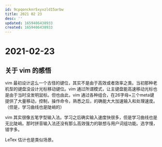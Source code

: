 ```yaml
---
id: 9cpqoncknr5xyxzld15arbw
title: 2021 02 23
desc: ''
updated: 1659406438933
created: 1659406438933
---
```

# 2021-02-23

## 关于 vim 的感悟

vim 最初设计这么一个古怪的键位，其实不是由于高效或者效率之类。当初那种老机型的键盘没设计光标移动键位。vim 通过所谓模式，让主键盘能高速移动光标也是由于当时没发明鼠标。但也由此，vim 通过各种组合，在26字母+三个meta键提供了大量移动，控制，操作命令，熟悉之后，的确能大大加速输入和处理速度。（但是，学习曲线也是陡峭的）

vim 其实很像五笔字型输入法。学习之后确实输入速度快很多，但是学习曲线也是无比陡峭。那时拼音输入法还没有那么高效强力的联想与用户词组功能。选字慢，错字多。

LeTex 估计也是类似场景。

